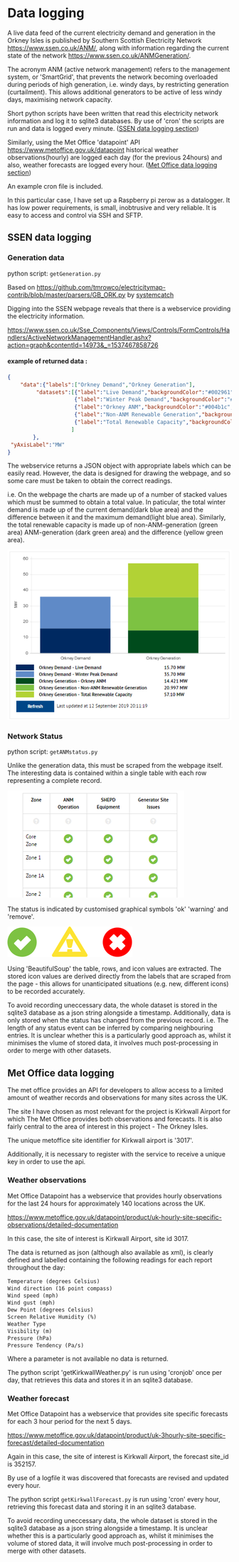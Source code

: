 # Data logging

A live data feed of the current electricity demand and generation in the Orkney Isles is published by Southern Scottish Electricity Network https://www.ssen.co.uk/ANM/, along with information regarding the current state of the network https://www.ssen.co.uk/ANMGeneration/. 

The acronym ANM (active network management) refers to the management system, or 'SmartGrid', that prevents the network becoming overloaded during periods of high generation, i.e. windy days, by restricting generation (curtailment).  This allows additional generators to be active of less windy days, maximising network capacity.

Short python scripts have been written that read this electricity network information and log it to sqlite3 databases.
By use of 'cron' the scripts are run and data is logged every minute. ([SSEN data logging section](#ssen-data-logging))

Similarly, using the Met Office 'datapoint' API https://www.metoffice.gov.uk/datapoint historical weather observations(hourly) are logged each day (for the previous 24hours) and also, weather forecasts are logged every hour. ([Met Office data logging section](#met-office-data-logging))

An example cron file is included.

In this particular case, I have set up a Raspberry pi zerow as a datalogger. It has low power requirements, is small, inobtrusive and very reliable. It is easy to access and control via SSH and SFTP.

## SSEN data logging

### Generation data

python script: `getGeneration.py`

Based on https://github.com/tmrowco/electricitymap-contrib/blob/master/parsers/GB_ORK.py  by [systemcatch](https://github.com/systemcatch)

Digging into the SSEN webpage reveals that there is a webservice providing the electricity information. 

https://www.ssen.co.uk/Sse_Components/Views/Controls/FormControls/Handlers/ActiveNetworkManagementHandler.ashx?action=graph&contentId=14973&_=1537467858726

#### example of returned data :
``` json
{
    "data":{"labels":["Orkney Demand","Orkney Generation"],
         "datasets":[{"label":"Live Demand","backgroundColor":"#002961","data":[14.20,0.0]},
                     {"label":"Winter Peak Demand","backgroundColor":"#5f8ac7","data":[21.50,0.0]},
                     {"label":"Orkney ANM","backgroundColor":"#004b1c","data":[0.0,1.629]},
                     {"label":"Non-ANM Renewable Generation","backgroundColor":"#7dc242","data":[0.0,1.614]},
                     {"label":"Total Renewable Capacity","backgroundColor":"#b2d235","data":[0.0,53.857]}
                    ]
        },
 "yAxisLabel":"MW"
}
```

The webservice returns a JSON object with appropriate labels which can be easily read. However, the data is designed for drawing the webpage, and so some care must be taken to obtain the correct readings.

i.e. On the webpage the charts are made up of a number of stacked values which must be summed to obtain a total value.  In paticular, the total winter demand is made up of the current demand(dark blue area) and the difference between it and the maximum demand(light blue area). Similarly, the total renewable capacity is made up of non-ANM-generation (green area) ANM-generation (dark green area) and the difference (yellow green area).

![SSEN demand and generation chart](../images/SSEN_DemandGeneration_chart.PNG)

### Network Status

python script: `getANMstatus.py`

Unlike the generation data, this must be scraped from the webpage itself.  The interesting data is contained within a single table with each row representing a complete record. 

![SSEN network status chart](../images/SSEN_NetworkStatus_chart.PNG)

The status is indicated by customised graphical symbols 'ok' 'warning' and 'remove'.

![SSEN Icons](../images/ssenIcons.svg)

Using 'BeautifulSoup' the table, rows, and icon values are extracted.
The stored icon values are derived directly from the labels that are scraped from the page - this allows for unanticipated situations (e.g. new, different  icons) to be recorded accurately. 

To avoid recording uneccessary data, the whole dataset is stored in the sqlite3 database as a json string alongside a timestamp.  Additionally, data is only stored when the status has changed from the previous record.  i.e. The length of any status event can be inferred by comparing neighbouring entries. It is unclear whether this is a particularly good approach as, whilst it minimises the vlume of stored data, it involves much post-processing in order to merge with other datasets.   

## Met Office data logging

The met office provides an API for developers to allow access to a limited amount of weather records and observations for many sites across the UK.

The site I have chosen as most relevant for the project is Kirkwall Airport for which The Met Office provides both observations and forecasts. It is also fairly central to the area of interest in this project - The Orkney Isles. 

The unique metoffice site identifier for Kirkwall airport is '3017'.

Additionally, it is necessary to register with the service to receive a unique key in order to use the api.

### Weather observations
Met Office Datapoint has a webservice that provides hourly observations for the last 24 hours for approximately 140 locations across the UK.

https://www.metoffice.gov.uk/datapoint/product/uk-hourly-site-specific-observations/detailed-documentation

In this case, the site of interest is Kirkwall Airport, site id 3017.

The data is returned as json (although also available as xml), is clearly defined and labelled containing the following readings for each report throughout the day:

    Temperature (degrees Celsius)
    Wind direction (16 point compass)
    Wind speed (mph)
    Wind gust (mph)
    Dew Point (degrees Celsius)
    Screen Relative Humidity (%)
    Weather Type
    Visibility (m)
    Pressure (hPa)
    Pressure Tendency (Pa/s)
    
Where a parameter is not available no data is returned.

The python script 'getKirkwallWeather.py' is run using 'cronjob' once per day, that retrieves this data and stores it in an sqlite3 database. 

### Weather forecast
Met Office Datapoint has a webservice that provides site specific forecasts for each 3 hour period for the next 5 days.

https://www.metoffice.gov.uk/datapoint/product/uk-3hourly-site-specific-forecast/detailed-documentation

Again in this case, the site of interest is Kirkwall Airport, the forecast site_id is 352157.

By use of a logfile it was discovered that forecasts are revised and updated every hour.

The python script `getKirkwallForecast.py` is run using 'cron' every hour, retrieving this forecast data and storing it in an sqlite3 database.

To avoid recording uneccessary data, the whole dataset is stored in the sqlite3 database as a json string alongside a timestamp. It is unclear whether this is a particularly good approach as, whilst it minimises the volume of stored data, it will involve much post-processing in order to merge with other datasets.